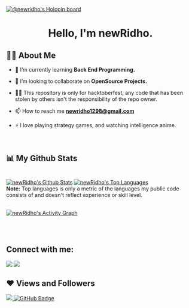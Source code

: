 [![@newridho's Holopin board](https://holopin.me/newridho)](https://holopin.io/@newridho)

<h1 align="center">Hello, I'm newRidho.</h1>
<!-- <h3 align="center">Hopeless people</h3> -->


## 🙋‍♂️ About Me

- 🌱 I’m currently learning **Back End Programming.**

- 👯 I’m looking to collaborate on **OpenSource Projects.**

- 👨‍💻 This repository is only for hacktoberfest, any code that has been stolen by others isn't the responsibility of the repo owner.

- 📫 How to reach me **newridho1298@gmail.com**

- ⚡ I love playing strategy games, and watching intelligence anime.

<br/>

## 📊 My Github Stats

  <br/>
    <a href="https://github.com/newridho/github-readme-stats"><img alt="newRidho's Github Stats" src="https://github-readme-stats.vercel.app/api?username=newridho&show_icons=ture&count_private=true&theme=react&hide_border=true&bg_color=0D1117" /></a>
  <a href="https://github.com/newridho/github-readme-stats"><img alt="newRidho's Top Languages" src="https://github-readme-stats.vercel.app/api/top-langs/?username=newridho&langs_count=8&count_private=true&layout=compact&theme=react&hide_border=true&bg_color=0D1117" /></a>
  <br/>
  <b>Note:</b> Top languages is only a metric of the languages my public code consists of and doesn't reflect experience or skill level.


<br/>
<br/>

<a href="https://github.com/newridho/github-readme-activity-graph"><img alt="newRidho's Activity Graph" src="https://activity-graph.herokuapp.com/graph?username=newRidho&bg_color=0D1117&color=5BCDEC&line=5BCDEC&point=FFFFFF&hide_border=true" /></a>

<br/>
<br/>

## Connect with me:
<p align="left">

<a href = "https://www.facebook.com/RidhoooArdiansyah"><img src="https://img.icons8.com/fluent/48/000000/facebook-new.png"/></a>
<a href = "https://www.instagram.com/ridho_adilor/"><img src="https://img.icons8.com/fluent/48/000000/instagram-new.png"/></a>

</p>

## ❤ Views and Followers
<a href="https://github.com/Meghna-DAS/github-profile-views-counter">
    <img src="https://komarev.com/ghpvc/?username=newridho">
</a>
<a href="https://github.com/newridho?tab=followers"><img src="https://img.shields.io/github/followers/newridho?label=Followers&style=social" alt="GitHub Badge"></a>
